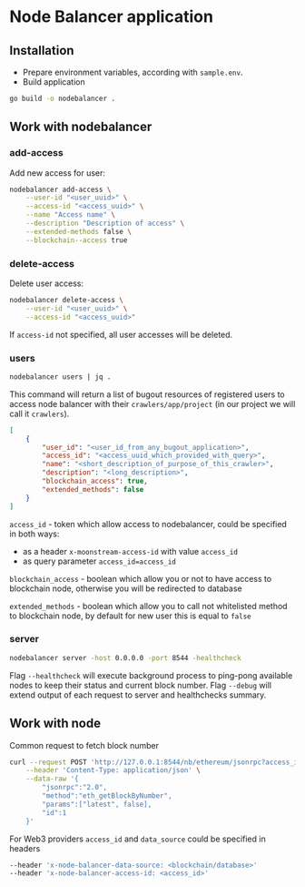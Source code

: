 # Node Balancer application

## Installation

-   Prepare environment variables, according with `sample.env`.
-   Build application

```bash
go build -o nodebalancer .
```

## Work with nodebalancer

### add-access

Add new access for user:

```bash
nodebalancer add-access \
	--user-id "<user_uuid>" \
	--access-id "<access_uuid>" \
	--name "Access name" \
	--description "Description of access" \
	--extended-methods false \
	--blockchain--access true
```

### delete-access

Delete user access:

```bash
nodebalancer delete-access \
	--user-id "<user_uuid>" \
	--access-id "<access_uuid>"
```

If `access-id` not specified, all user accesses will be deleted.

### users

```bash
nodebalancer users | jq .
```

This command will return a list of bugout resources of registered users to access node balancer with their `crawlers/app/project` (in our project we will call it `crawlers`).

```json
[
	{
		"user_id": "<user_id_from_any_bugout_application>",
		"access_id": "<access_uuid_which_provided_with_query>",
		"name": "<short_description_of_purpose_of_this_crawler>",
		"description": "<long_description>",
		"blockchain_access": true,
		"extended_methods": false
	}
]
```

`access_id` - token which allow access to nodebalancer, could be specified in both ways:

-   as a header `x-moonstream-access-id` with value `access_id`
-   as query parameter `access_id=access_id`

`blockchain_access` - boolean which allow you or not to have access to blockchain node, otherwise you will be redirected to database

`extended_methods` - boolean which allow you to call not whitelisted method to blockchain node, by default for new user this is equal to `false`

### server

```bash
nodebalancer server -host 0.0.0.0 -port 8544 -healthcheck
```

Flag `--healthcheck` will execute background process to ping-pong available nodes to keep their status and current block number.
Flag `--debug` will extend output of each request to server and healthchecks summary.

## Work with node

Common request to fetch block number

```bash
curl --request POST 'http://127.0.0.1:8544/nb/ethereum/jsonrpc?access_id=<access_id>&data_source=<blockchain/database>' \
    --header 'Content-Type: application/json' \
    --data-raw '{
        "jsonrpc":"2.0",
        "method":"eth_getBlockByNumber",
        "params":["latest", false],
        "id":1
    }'
```

For Web3 providers `access_id` and `data_source` could be specified in headers

```bash
--header 'x-node-balancer-data-source: <blockchain/database>'
--header 'x-node-balancer-access-id: <access_id>'
```
